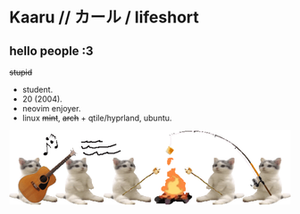 # Kaaru // カール / lifeshort
## hello people :3
~~stupid~~ 
- student.
- 20 (2004).
- neovim enjoyer.
- linux ~~mint~~, ~~arch~~ + qtile/hyprland, ubuntu.


![zzzzzzz](cattoastingexpanded.gif)
